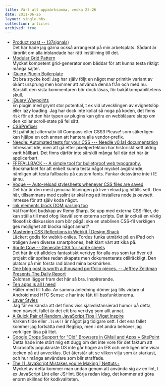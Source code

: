 ```yaml
---
title: Värt att uppmärksamma, vecka 23-26
date: 2011-06-26
layout: single.hbs
collection: articles
archived: true
---
```

-   [Product roast --
    (37signals)](http://37signals.com/svn/posts/2951-product-roast)\
    Det här hade jag gärna också arrangerat på min arbetsplats. Sådant
    är lärorikt om alla inblandade har rätt inställning till det.
-   [Modular Grid Pattern](http://modulargrid.org/#app)\
    Mycket kompetent grid-generator som bäddar för att kunna testa
    riktigt många sajter.
-   [jQuery Plugin
    Boilerplate](http://stefangabos.ro/jquery/jquery-plugin-boilerplate-revisited/)\
    Ett bra stycke kod! Jag har själv följt en något mer primitiv
    variant av okänt ursprung men kommer att använda denna från och med
    nu. Särskilt den sista kommentaren bör dock läsas, för
    bakåtkompabilitetens skull.
-   [jQuery
    Waypoints](http://imakewebthings.github.com/jquery-waypoints/)\
    En plugin med grymt stor potential, t ex vid utvecklingen av
    evighetslöp eller lazy loading. Jag har dock inte kollat så noga på
    koden, det finns risk för att den här typen av plugins kan göra en
    webbläsare slapp om den kollar scroll-state på fel sätt.
-   [CSSPrefixer](http://cssprefixer.appspot.com/)\
    Ett påhittigt alternativ till Compass eller CSS3 Please! som
    säkerligen kan hjälpa en och annan att hantera alla vendor-prefix.
-   [Needle: Automated tests for your CSS --- Needle v0.1a1
    documentation](http://needle.readthedocs.org/en/latest/?redir)\
    Intressant idé, men att gå efter pixelperfektion har historiskt sett
    aldrig varit hållbart. Det finns därför inte särskilt många fall där
    det här är applicerbart.
-   [FFFFALLBACK -- A simple tool for bulletproof web
    typography.](http://ffffallback.com/)\
    Bookmarklet för att enkelt kunna testa något mycket avgörande,
    nämligen att testa fallbacks på custom fonts. Funkar dessvärre inte
    i IE ännu.
-   [Vogue -- Auto-reload stylesheets whenever CSS files are
    saved](http://aboutcode.net/vogue/)\
    Det här är den mest genuina lösningen på live-reload jag hittills
    sett. Den här, tillsammans med [csslint](http://csslint.net) är skäl
    nog att installera node.js oavsett intresse för att själv koda
    något.
-   [link elements block DOM parsing
    too](http://remysharp.com/2011/06/08/link-elements-block-dom-parsing-too/?utm_source=feedburner&utm_medium=feed&utm_campaign=Feed%3A+remysharp+%28remy+sharp%27s+b%3Alog%29)\
    Väl framfört budskap av Remy Sharp. Se upp med externa CSS-filer, de
    kan ställa till med ofog likaväl som externa scripts. Det är också
    en viktig filosofisk diskussion som bör pågå: ska en utebliven
    CSS-fil verkligen ges möjlighet att blocka något annat?
-   [Mastering CSS Reflections in Webkit \| Design
    Shack](http://designshack.co.uk/articles/css/mastering-css-reflections-in-webkit/)\
    Läckert godis för webkit-onlies. Tordes funka utmärkt på en iPad och
    troligen även diverse smartphones, helt klart värt att kika på.
-   [Sprite Cow -- Generate CSS for sprite
    sheets](http://www.spritecow.com/)\
    Det här är ett alldeles fantastiskt verktyg för alla oss som tar
    över ett projekt där sprites redan skapats men dokumenterats
    otillräckligt. Den platsar på min första rad bland mina bokmärken. 
-   [One blog post is worth a thousand portfolio pieces. -- Jeffrey
    Zeldman Presents The Daily
    Report](http://www.zeldman.com/2011/06/03/one-blog-post-is-worth-a-thousand-portfolio-pieces/)\
    Zeldman lägger fram det här så bra. Inspirerande.
-   [Ten apps is all I
    need](http://feedproxy.google.com/~r/37signals/beMH/~3/D-59Mq7NKag/2959-ten-apps-is-all-i-need)\
    Håller med till fullo. Av samma anledning dömer jag tills vidare ut
    Android med HTC Sense: e har inte fått till basfunktionerna.
-   [Layer Styles](http://layerstyles.org/)\
    Jag får en känsla att det finns viss självdistansierad humor på
    detta, men oavsett fallet är det ett bra verktyg som allt annat.
-   [A Quick Pair of Random JavaScript Tips \| Viget
    Inspire](http://www.viget.com/inspire/a-quick-pair-of-random-javascript-tips/?utm_source=feedburner&utm_medium=feed&utm_campaign=Feed%3A+Viget+Inspire)\
    Varken tilde eller `.link()` är något jag tidigare sett. I det ena
    fallet kommer jag fortsätta med RegExp, men i det andra behöver jag
    verkligen läsa på litet.
-   [Google Drops Support for "Old" Browsers in GMail and Apps »
    SitePoint](http://blogs.sitepoint.com/google-drops-support-for-old-browsers/)\
    Detta hade inte stört mig ett dugg om det inte vore för det faktum
    att Microsofts populäraste OS inte går högre än IE8 och verkligen
    inte visar tecken på att avvecklas. Det återstår att se vilken vilja
    som är starkast, och hur många användare som blir straffade.
-   [The 11 JavaScript Mistakes you're Making \|
    Nettuts+](http://net.tutsplus.com/tutorials/javascript-ajax/the-10-javascript-mistakes-youre-making/?utm_source=feedburner&utm_medium=feed&utm_campaign=Feed%3A+nettuts+%28Nettuts%2B%29)\
    Mycket av detta kommer man undan genom att använda sig av en lint, t
    ex JavaScript Lint eller JSHint. Börja redan idag, det kommer att
    göra enorm skillnad för kodkvaliteten.